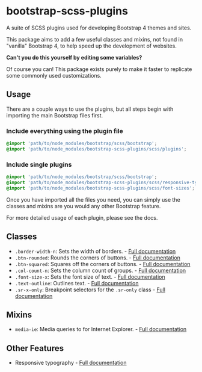 # bootstrap-scss-plugins

A suite of SCSS plugins used for developing Bootstrap 4 themes and sites.

This package aims to add a few useful classes and mixins, not found in "vanilla" Bootstrap 4, to help speed up the development of websites.

**Can't you do this yourself by editing some variables?**

Of course you can! This package exists purely to make it faster to replicate some commonly used customizations.

## Usage

There are a couple ways to use the plugins, but all steps begin with importing the main Bootstrap files first.

### Include everything using the plugin file

```scss
@import 'path/to/node_modules/bootstrap/scss/bootstrap';
@import 'path/to/node_modules/bootstrap-scss-plugins/scss/plugins';
```

### Include single plugins

```scss
@import 'path/to/node_modules/bootstrap/scss/bootstrap';
@import 'path/to/node_modules/bootstrap-scss-plugins/scss/responsive-typography';
@import 'path/to/node_modules/bootstrap-scss-plugins/scss/font-sizes';
```

Once you have imported all the files you need, you can simply use the classes and mixins are you would any other Bootstrap feature.

For more detailed usage of each plugin, please see the docs.

## Classes

- `.border-width-n`: Sets the width of borders. - [Full documentation](docs/classes/border-widths.md)
- `.btn-rounded`: Rounds the corners of buttons. - [Full documentation](docs/classes/btn-rounded.md)
- `.btn-squared`: Squares off the corners of buttons. - [Full documentation](docs/classes/btn-squared.md)
- `.col-count-n`: Sets the column count of groups. - [Full documentation](docs/classes/col-count.md)
- `.font-size-x`: Sets the font size of text. - [Full documentation](docs/classes/font-sizes.md)
- `.text-outline`: Outlines text. - [Full documentation](docs/classes/text-outline.md)
- `.sr-x-only`: Breakpoint selectors for the `.sr-only` class - [Full documentation](docs/classes/screen-reader-breakpoints.md)

## Mixins

- `media-ie`: Media queries to for Internet Explorer. - [Full documentation](docs/mixins/media-ie.md)

## Other Features

- Responsive typography - [Full documentation](docs/other/responsive-typography.md)
